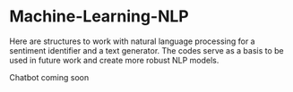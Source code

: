 # Machine-Learning-NLP
Here are structures to work with natural language processing for a sentiment identifier and a text generator.
The codes serve as a basis to be used in future work and create more robust NLP models.

Chatbot coming soon
